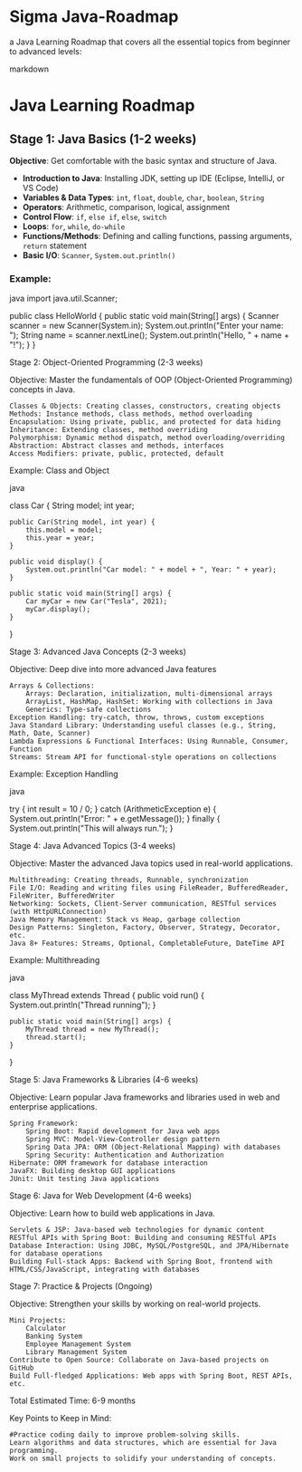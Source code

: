 # Sigma Java-Roadmap
a Java Learning Roadmap that covers all the essential topics from beginner to advanced levels:

markdown

# Java Learning Roadmap

## Stage 1: Java Basics (1-2 weeks)
**Objective**: Get comfortable with the basic syntax and structure of Java.
- **Introduction to Java**: Installing JDK, setting up IDE (Eclipse, IntelliJ, or VS Code)
- **Variables & Data Types**: `int`, `float`, `double`, `char`, `boolean`, `String`
- **Operators**: Arithmetic, comparison, logical, assignment
- **Control Flow**: `if`, `else if`, `else`, `switch`
- **Loops**: `for`, `while`, `do-while`
- **Functions/Methods**: Defining and calling functions, passing arguments, `return` statement
- **Basic I/O**: `Scanner`, `System.out.println()`

### Example:
java
import java.util.Scanner;

public class HelloWorld {
    public static void main(String[] args) {
        Scanner scanner = new Scanner(System.in);
        System.out.println("Enter your name: ");
        String name = scanner.nextLine();
        System.out.println("Hello, " + name + "!");
    }
}

Stage 2: Object-Oriented Programming (2-3 weeks)

Objective: Master the fundamentals of OOP (Object-Oriented Programming) concepts in Java.

    Classes & Objects: Creating classes, constructors, creating objects
    Methods: Instance methods, class methods, method overloading
    Encapsulation: Using private, public, and protected for data hiding
    Inheritance: Extending classes, method overriding
    Polymorphism: Dynamic method dispatch, method overloading/overriding
    Abstraction: Abstract classes and methods, interfaces
    Access Modifiers: private, public, protected, default

Example: Class and Object

java

class Car {
    String model;
    int year;

    public Car(String model, int year) {
        this.model = model;
        this.year = year;
    }

    public void display() {
        System.out.println("Car model: " + model + ", Year: " + year);
    }

    public static void main(String[] args) {
        Car myCar = new Car("Tesla", 2021);
        myCar.display();
    }
}

Stage 3: Advanced Java Concepts (2-3 weeks)

Objective: Deep dive into more advanced Java features

    Arrays & Collections:
        Arrays: Declaration, initialization, multi-dimensional arrays
        ArrayList, HashMap, HashSet: Working with collections in Java
        Generics: Type-safe collections
    Exception Handling: try-catch, throw, throws, custom exceptions
    Java Standard Library: Understanding useful classes (e.g., String, Math, Date, Scanner)
    Lambda Expressions & Functional Interfaces: Using Runnable, Consumer, Function
    Streams: Stream API for functional-style operations on collections

Example: Exception Handling

java

try {
    int result = 10 / 0;
} catch (ArithmeticException e) {
    System.out.println("Error: " + e.getMessage());
} finally {
    System.out.println("This will always run.");
}

Stage 4: Java Advanced Topics (3-4 weeks)

Objective: Master the advanced Java topics used in real-world applications.

    Multithreading: Creating threads, Runnable, synchronization
    File I/O: Reading and writing files using FileReader, BufferedReader, FileWriter, BufferedWriter
    Networking: Sockets, Client-Server communication, RESTful services (with HttpURLConnection)
    Java Memory Management: Stack vs Heap, garbage collection
    Design Patterns: Singleton, Factory, Observer, Strategy, Decorator, etc.
    Java 8+ Features: Streams, Optional, CompletableFuture, DateTime API

Example: Multithreading

java

class MyThread extends Thread {
    public void run() {
        System.out.println("Thread running");
    }

    public static void main(String[] args) {
        MyThread thread = new MyThread();
        thread.start();
    }
}

Stage 5: Java Frameworks & Libraries (4-6 weeks)

Objective: Learn popular Java frameworks and libraries used in web and enterprise applications.

    Spring Framework:
        Spring Boot: Rapid development for Java web apps
        Spring MVC: Model-View-Controller design pattern
        Spring Data JPA: ORM (Object-Relational Mapping) with databases
        Spring Security: Authentication and Authorization
    Hibernate: ORM framework for database interaction
    JavaFX: Building desktop GUI applications
    JUnit: Unit testing Java applications

Stage 6: Java for Web Development (4-6 weeks)

Objective: Learn how to build web applications in Java.

    Servlets & JSP: Java-based web technologies for dynamic content
    RESTful APIs with Spring Boot: Building and consuming RESTful APIs
    Database Interaction: Using JDBC, MySQL/PostgreSQL, and JPA/Hibernate for database operations
    Building Full-stack Apps: Backend with Spring Boot, frontend with HTML/CSS/JavaScript, integrating with databases

Stage 7: Practice & Projects (Ongoing)

Objective: Strengthen your skills by working on real-world projects.

    Mini Projects:
        Calculator
        Banking System
        Employee Management System
        Library Management System
    Contribute to Open Source: Collaborate on Java-based projects on GitHub
    Build Full-fledged Applications: Web apps with Spring Boot, REST APIs, etc.

Total Estimated Time: 6-9 months

Key Points to Keep in Mind:

    #Practice coding daily to improve problem-solving skills.
    Learn algorithms and data structures, which are essential for Java programming.
    Work on small projects to solidify your understanding of concepts.
